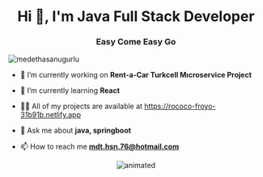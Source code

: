 <h1 align="center">Hi 👋, I'm Java Full Stack Developer</h1>
<h3 align="center">Easy Come Easy Go</h3>

<div align="center">
  

</div>
<p align="left"> <img src="https://komarev.com/ghpvc/?username=medethasanugurlu&label=Profile%20views&color=0e75b6&style=flat" alt="medethasanugurlu" /> </p>

- 🔭 I’m currently working on **Rent-a-Car Turkcell Mıcroservice Project**

- 🌱 I’m currently learning **React**

- 👨‍💻 All of my projects are available at https://rococo-froyo-31b91b.netlify.app

- 💬 Ask me about **java, springboot**

- 📫 How to reach me **mdt.hsn.76@hotmail.com**

<p align="center">
  <img src="https://user-images.githubusercontent.com/77449083/236438116-b9d9499e-c124-459b-9e90-98eb67a0a6c1.gif" alt="animated" />
</p>


